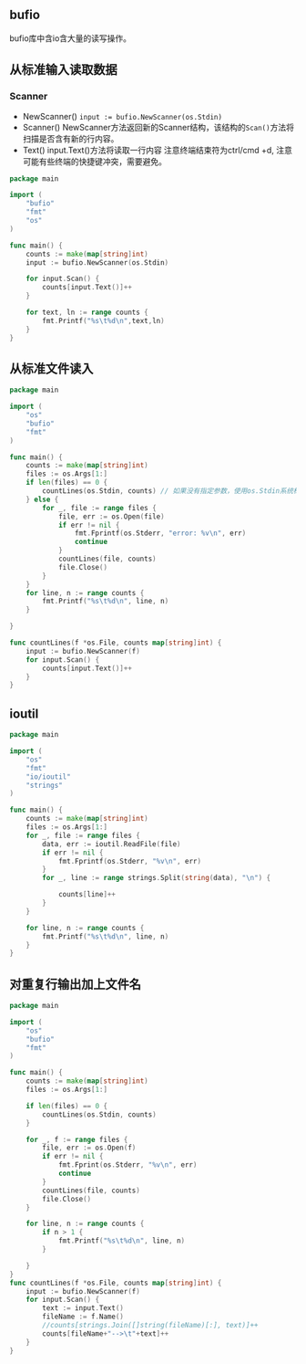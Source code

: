 ## bufio
bufio库中含io含大量的读写操作。 

## 从标准输入读取数据
### Scanner
- NewScanner()
`input := bufio.NewScanner(os.Stdin)`  
- Scanner()
NewScanner方法返回新的Scanner结构，该结构的`Scan()`方法将扫描是否含有新的行内容。
- Text()
input.Text()方法将读取一行内容 
注意终端结束符为ctrl/cmd +d, 注意可能有些终端的快捷键冲突，需要避免。  
```go
package main

import (
	"bufio"
	"fmt"
	"os"
)

func main() {
	counts := make(map[string]int)
	input := bufio.NewScanner(os.Stdin)

	for input.Scan() {
		counts[input.Text()]++
	}

	for text, ln := range counts {
		fmt.Printf("%s\t%d\n",text,ln)
	}
}
```

## 从标准文件读入

```go
package main

import (
	"os"
	"bufio"
	"fmt"
)

func main() {
	counts := make(map[string]int)
	files := os.Args[1:]
	if len(files) == 0 {
		countLines(os.Stdin, counts) // 如果没有指定参数，使用os.Stdin系统标准输入
	} else {
		for _, file := range files {
			file, err := os.Open(file)
			if err != nil {
				fmt.Fprintf(os.Stderr, "error: %v\n", err)
				continue
			}
			countLines(file, counts)
			file.Close()
		}
	}
	for line, n := range counts {
		fmt.Printf("%s\t%d\n", line, n)
	}

}

func countLines(f *os.File, counts map[string]int) {
	input := bufio.NewScanner(f)
	for input.Scan() {
		counts[input.Text()]++
	}
}

```



## ioutil

```go
package main

import (
	"os"
	"fmt"
	"io/ioutil"
	"strings"
)

func main() {
	counts := make(map[string]int)
	files := os.Args[1:]
	for _, file := range files {
		data, err := ioutil.ReadFile(file)
		if err != nil {
			fmt.Fprintf(os.Stderr, "%v\n", err)
		}
		for _, line := range strings.Split(string(data), "\n") {

			counts[line]++
		}
	}

	for line, n := range counts {
		fmt.Printf("%s\t%d\n", line, n)
	}
}

```

## 对重复行输出加上文件名

```go
package main

import (
	"os"
	"bufio"
	"fmt"
)

func main() {
	counts := make(map[string]int)
	files := os.Args[1:]

	if len(files) == 0 {
		countLines(os.Stdin, counts)
	}

	for _, f := range files {
		file, err := os.Open(f)
		if err != nil {
			fmt.Fprint(os.Stderr, "%v\n", err)
			continue
		}
		countLines(file, counts)
		file.Close()
	}

	for line, n := range counts {
		if n > 1 {
			fmt.Printf("%s\t%d\n", line, n)
		}

	}
}
func countLines(f *os.File, counts map[string]int) {
	input := bufio.NewScanner(f)
	for input.Scan() {
		text := input.Text()
		fileName := f.Name()
		//counts[strings.Join([]string(fileName)[:], text)]++
		counts[fileName+"-->\t"+text]++
	}
}
```










